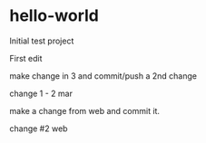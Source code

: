 # hello-world
Initial test project

First edit

make change in 3 and commit/push
a 2nd change

change 1 - 2 mar

make a change from web and commit it.

change #2 web
